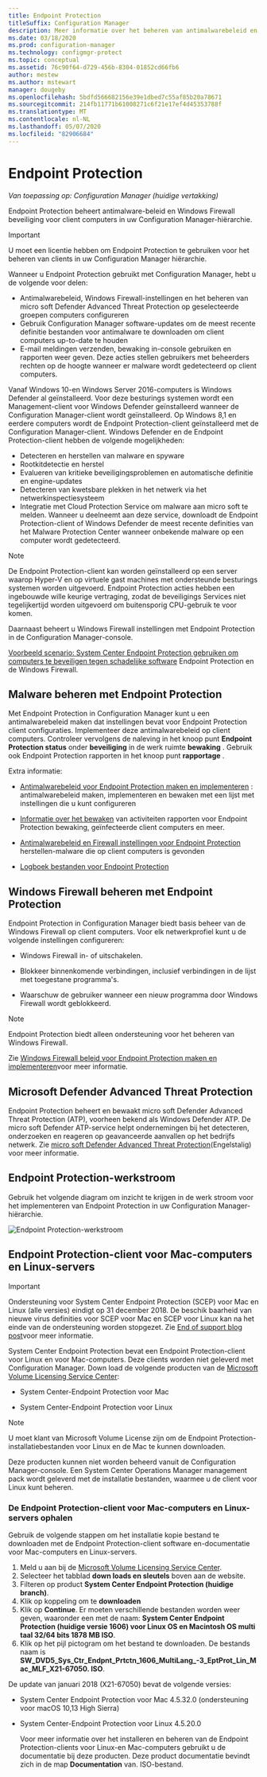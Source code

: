 ```yaml
---
title: Endpoint Protection
titleSuffix: Configuration Manager
description: Meer informatie over het beheren van antimalwarebeleid en Windows Firewall beveiliging voor clients.
ms.date: 03/18/2020
ms.prod: configuration-manager
ms.technology: configmgr-protect
ms.topic: conceptual
ms.assetid: 76c90f64-d729-456b-8304-01852cd66fb6
author: mestew
ms.author: mstewart
manager: dougeby
ms.openlocfilehash: 5bdfd566682156e39e1dbed7c55af85b20a78671
ms.sourcegitcommit: 214fb11771b61008271c6f21e17ef4d45353788f
ms.translationtype: MT
ms.contentlocale: nl-NL
ms.lasthandoff: 05/07/2020
ms.locfileid: "82906684"
---
```

# <a name="endpoint-protection"></a>Endpoint Protection

*Van toepassing op: Configuration Manager (huidige vertakking)*

Endpoint Protection beheert antimalware-beleid en Windows Firewall beveiliging voor client computers in uw Configuration Manager-hiërarchie.  

> [!IMPORTANT]  
>  U moet een licentie hebben om Endpoint Protection te gebruiken voor het beheren van clients in uw Configuration Manager hiërarchie.  

 Wanneer u Endpoint Protection gebruikt met Configuration Manager, hebt u de volgende voor delen:  

-   Antimalwarebeleid, Windows Firewall-instellingen en het beheren van micro soft Defender Advanced Threat Protection op geselecteerde groepen computers configureren  
-   Gebruik Configuration Manager software-updates om de meest recente definitie bestanden voor antimalware te downloaden om client computers up-to-date te houden  
-   E-mail meldingen verzenden, bewaking in-console gebruiken en rapporten weer geven. Deze acties stellen gebruikers met beheerders rechten op de hoogte wanneer er malware wordt gedetecteerd op client computers.  

Vanaf Windows 10-en Windows Server 2016-computers is Windows Defender al geïnstalleerd. Voor deze besturings systemen wordt een Management-client voor Windows Defender geïnstalleerd wanneer de Configuration Manager-client wordt geïnstalleerd. Op Windows 8,1 en eerdere computers wordt de Endpoint Protection-client geïnstalleerd met de Configuration Manager-client. Windows Defender en de Endpoint Protection-client hebben de volgende mogelijkheden:  

-   Detecteren en herstellen van malware en spyware  
-   Rootkitdetectie en herstel  
-   Evalueren van kritieke beveiligingsproblemen en automatische definitie en engine-updates  
-   Detecteren van kwetsbare plekken in het netwerk via het netwerkinspectiesysteem  
-   Integratie met Cloud Protection Service om malware aan micro soft te melden. Wanneer u deelneemt aan deze service, downloadt de Endpoint Protection-client of Windows Defender de meest recente definities van het Malware Protection Center wanneer onbekende malware op een computer wordt gedetecteerd.  

> [!NOTE]  
>  De Endpoint Protection-client kan worden geïnstalleerd op een server waarop Hyper-V en op virtuele gast machines met ondersteunde besturings systemen worden uitgevoerd. Endpoint Protection acties hebben een ingebouwde wille keurige vertraging, zodat de beveiligings Services niet tegelijkertijd worden uitgevoerd om buitensporig CPU-gebruik te voor komen.  

 Daarnaast beheert u Windows Firewall instellingen met Endpoint Protection in de Configuration Manager-console.  

 [Voorbeeld scenario: System Center Endpoint Protection gebruiken om computers te beveiligen tegen schadelijke software](scenarios-endpoint-protection.md) Endpoint Protection en de Windows Firewall.  


## <a name="managing-malware-with-endpoint-protection"></a>Malware beheren met Endpoint Protection  
 Met Endpoint Protection in Configuration Manager kunt u een antimalwarebeleid maken dat instellingen bevat voor Endpoint Protection client configuraties. Implementeer deze antimalwarebeleid op client computers. Controleer vervolgens de naleving in het knoop punt **Endpoint Protection status** onder **beveiliging** in de werk ruimte **bewaking** . Gebruik ook Endpoint Protection rapporten in het knoop punt **rapportage** .  

 Extra informatie:  

-   [Antimalwarebeleid voor Endpoint Protection maken en implementeren](endpoint-antimalware-policies.md) : antimalwarebeleid maken, implementeren en bewaken met een lijst met instellingen die u kunt configureren  

-   [Informatie over het bewaken](monitor-endpoint-protection.md) van activiteiten rapporten voor Endpoint Protection bewaking, geïnfecteerde client computers en meer.  

-   [Antimalwarebeleid en Firewall instellingen voor Endpoint Protection](endpoint-antimalware-firewall.md) herstellen-malware die op client computers is gevonden  

-   [Logboek bestanden voor Endpoint Protection](../../core/plan-design/hierarchy/log-files.md#BKMK_EPLog)  


## <a name="managing-windows-firewall-with-endpoint-protection"></a>Windows Firewall beheren met Endpoint Protection  
 Endpoint Protection in Configuration Manager biedt basis beheer van de Windows Firewall op client computers. Voor elk netwerkprofiel kunt u de volgende instellingen configureren:  

-   Windows Firewall in- of uitschakelen.  

-   Blokkeer binnenkomende verbindingen, inclusief verbindingen in de lijst met toegestane programma's.  

-   Waarschuw de gebruiker wanneer een nieuw programma door Windows Firewall wordt geblokkeerd.  

> [!NOTE]  
>  Endpoint Protection biedt alleen ondersteuning voor het beheren van Windows Firewall.  


 Zie [Windows Firewall beleid voor Endpoint Protection maken en implementeren](create-windows-firewall-policies.md)voor meer informatie.  


## <a name="microsoft-defender-advanced-threat-protection"></a>Microsoft Defender Advanced Threat Protection

Endpoint Protection beheert en bewaakt micro soft Defender Advanced Threat Protection (ATP), voorheen bekend als Windows Defender ATP. De micro soft Defender ATP-service helpt ondernemingen bij het detecteren, onderzoeken en reageren op geavanceerde aanvallen op het bedrijfs netwerk. Zie [micro soft Defender Advanced Threat Protection](windows-defender-advanced-threat-protection.md)(Engelstalig) voor meer informatie.

## <a name="endpoint-protection-workflow"></a>Endpoint Protection-werkstroom  
 Gebruik het volgende diagram om inzicht te krijgen in de werk stroom voor het implementeren van Endpoint Protection in uw Configuration Manager-hiërarchie.  

 ![Endpoint Protection-werkstroom](../media/Endpoint-Protection-Workflow.gif)  



## <a name="endpoint-protection-client-for-mac-computers-and-linux-servers"></a>Endpoint Protection-client voor Mac-computers en Linux-servers  

> [!Important]  
> Ondersteuning voor System Center Endpoint Protection (SCEP) voor Mac en Linux (alle versies) eindigt op 31 december 2018. De beschik baarheid van nieuwe virus definities voor SCEP voor Mac en SCEP voor Linux kan na het einde van de ondersteuning worden stopgezet. Zie [End of support blog post](https://techcommunity.microsoft.com/t5/configuration-manager-blog/end-of-support-for-scep-for-mac-and-scep-for-linux-on-december/ba-p/286257)voor meer informatie.  

 System Center Endpoint Protection bevat een Endpoint Protection-client voor Linux en voor Mac-computers. Deze clients worden niet geleverd met Configuration Manager. Down load de volgende producten van de [Microsoft Volume Licensing Service Center](https://www.microsoft.com/licensing/servicecenter/default.aspx):  

-   System Center-Endpoint Protection voor Mac  

-   System Center-Endpoint Protection voor Linux  


> [!Note]  
>  U moet klant van Microsoft Volume License zijn om de Endpoint Protection-installatiebestanden voor Linux en de Mac te kunnen downloaden.  

 Deze producten kunnen niet worden beheerd vanuit de Configuration Manager-console. Een System Center Operations Manager management pack wordt geleverd met de installatie bestanden, waarmee u de client voor Linux kunt beheren.  

### <a name="how-to-get-the-endpoint-protection-client-for-mac-computers-and-linux-servers"></a>De Endpoint Protection-client voor Mac-computers en Linux-servers ophalen

Gebruik de volgende stappen om het installatie kopie bestand te downloaden met de Endpoint Protection-client software en-documentatie voor Mac-computers en Linux-servers.
1. Meld u aan bij de [Microsoft Volume Licensing Service Center](https://www.microsoft.com/licensing/servicecenter/default.aspx).
2. Selecteer het tabblad **down loads en sleutels** boven aan de website.
3. Filteren op product **System Center Endpoint Protection (huidige branch)**.
4. Klik op koppeling om te **downloaden**
5. Klik op **Continue**. Er moeten verschillende bestanden worden weer geven, waaronder een met de naam: **System Center Endpoint Protection (huidige versie 1606) voor Linux OS en Macintosh OS multi taal 32/64 bits 1878 MB ISO**.
6. Klik op het pijl pictogram om het bestand te downloaden. De bestands naam is **SW_DVD5_Sys_Ctr_Endpnt_Prtctn_1606_MultiLang_-3_EptProt_Lin_Mac_MLF_X21-67050. ISO**.

De update van januari 2018 (X21-67050) bevat de volgende versies:

- System Center Endpoint Protection voor Mac 4.5.32.0 (ondersteuning voor macOS 10,13 High Sierra)
- System Center-Endpoint Protection voor Linux 4.5.20.0 

  Voor meer informatie over het installeren en beheren van de Endpoint Protection-clients voor Linux-en Mac-computers gebruikt u de documentatie bij deze producten. Deze product documentatie bevindt zich in de map **Documentation** van. ISO-bestand.

